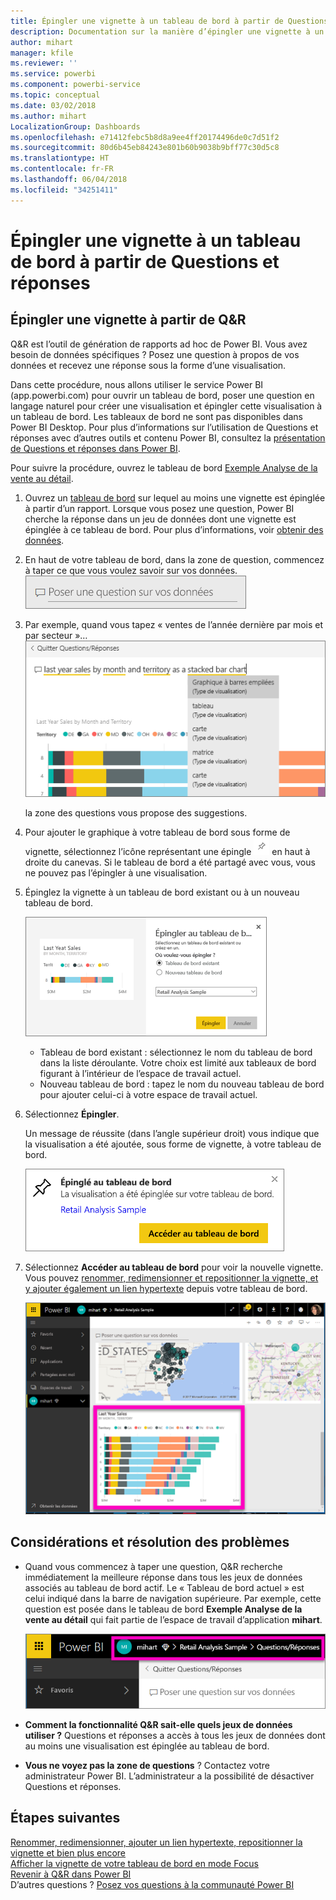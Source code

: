 ```yaml
---
title: Épingler une vignette à un tableau de bord à partir de Questions et réponses
description: Documentation sur la manière d’épingler une vignette à un tableau de bord Power BI à partir de la zone Q&R
author: mihart
manager: kfile
ms.reviewer: ''
ms.service: powerbi
ms.component: powerbi-service
ms.topic: conceptual
ms.date: 03/02/2018
ms.author: mihart
LocalizationGroup: Dashboards
ms.openlocfilehash: e71412febc5b8d8a9ee4ff20174496de0c7d51f2
ms.sourcegitcommit: 80d6b45eb84243e801b60b9038b9bff77c30d5c8
ms.translationtype: HT
ms.contentlocale: fr-FR
ms.lasthandoff: 06/04/2018
ms.locfileid: "34251411"
---
```

# <a name="pin-a-tile-to-a-dashboard-from-qa"></a>Épingler une vignette à un tableau de bord à partir de Questions et réponses
## <a name="how-to-pin-a-tile-from-qa"></a>Épingler une vignette à partir de Q&R
Q&R est l’outil de génération de rapports ad hoc de Power BI. Vous avez besoin de données spécifiques ? Posez une question à propos de vos données et recevez une réponse sous la forme d’une visualisation.

Dans cette procédure, nous allons utiliser le service Power BI (app.powerbi.com) pour ouvrir un tableau de bord, poser une question en langage naturel pour créer une visualisation et épingler cette visualisation à un tableau de bord. Les tableaux de bord ne sont pas disponibles dans Power BI Desktop. Pour plus d’informations sur l’utilisation de Questions et réponses avec d’autres outils et contenu Power BI, consultez la [présentation de Questions et réponses dans Power BI](power-bi-q-and-a.md). 

Pour suivre la procédure, ouvrez le tableau de bord [Exemple Analyse de la vente au détail](sample-retail-analysis.md).


1. Ouvrez un [tableau de bord](service-dashboards.md) sur lequel au moins une vignette est épinglée à partir d’un rapport. Lorsque vous posez une question, Power BI cherche la réponse dans un jeu de données dont une vignette est épinglée à ce tableau de bord.  Pour plus d’informations, voir [obtenir des données](service-get-data.md).
2. En haut de votre tableau de bord, dans la zone de question, commencez à taper ce que vous voulez savoir sur vos données.  
   ![zone Questions et réponses](media/service-dashboard-pin-tile-from-q-and-a/power-bi-question-box.png)
3. Par exemple, quand vous tapez « ventes de l’année dernière par mois et par secteur »…  
   ![tapez une question](media/service-dashboard-pin-tile-from-q-and-a/power-bi-type-q-and-a.png)

   la zone des questions vous propose des suggestions.
4. Pour ajouter le graphique à votre tableau de bord sous forme de vignette, sélectionnez l’icône représentant une épingle ![](media/service-dashboard-pin-tile-from-q-and-a/pbi_pintile.png) en haut à droite du canevas. Si le tableau de bord a été partagé avec vous, vous ne pouvez pas l’épingler à une visualisation.

5. Épinglez la vignette à un tableau de bord existant ou à un nouveau tableau de bord.

   ![boîte de dialogue Épingler au tableau de bord](media/service-dashboard-pin-tile-from-q-and-a/power-bi-pin-to-dashboard.png)

   * Tableau de bord existant : sélectionnez le nom du tableau de bord dans la liste déroulante. Votre choix est limité aux tableaux de bord figurant à l’intérieur de l’espace de travail actuel.
   * Nouveau tableau de bord : tapez le nom du nouveau tableau de bord pour ajouter celui-ci à votre espace de travail actuel.

6. Sélectionnez **Épingler**.

   Un message de réussite (dans l’angle supérieur droit) vous indique que la visualisation a été ajoutée, sous forme de vignette, à votre tableau de bord.  

   ![Épinglé au tableau de bord](media/service-dashboard-pin-tile-from-q-and-a/power-bi-pin.png)
7. Sélectionnez **Accéder au tableau de bord** pour voir la nouvelle vignette. Vous pouvez [renommer, redimensionner et repositionner la vignette, et y ajouter également un lien hypertexte](service-dashboard-edit-tile.md) depuis votre tableau de bord.

   ![tableau de bord avec vignettes](media/service-dashboard-pin-tile-from-q-and-a/power-bi-pinned.png)

## <a name="considerations-and-troubleshooting"></a>Considérations et résolution des problèmes
* Quand vous commencez à taper une question, Q&R recherche immédiatement la meilleure réponse dans tous les jeux de données associés au tableau de bord actif.  Le « Tableau de bord actuel » est celui indiqué dans la barre de navigation supérieure. Par exemple, cette question est posée dans le tableau de bord **Exemple Analyse de la vente au détail** qui fait partie de l’espace de travail d’application **mihart**.

  ![vues miniatures](media/service-dashboard-pin-tile-from-q-and-a/power-bi-navbar.png)
* **Comment la fonctionnalité Q&R sait-elle quels jeux de données utiliser ?**  Questions et réponses a accès à tous les jeux de données dont au moins une visualisation est épinglée au tableau de bord.

* **Vous ne voyez pas la zone de questions** ? Contactez votre administrateur Power BI. L’administrateur a la possibilité de désactiver Questions et réponses.


## <a name="next-steps"></a>Étapes suivantes
[Renommer, redimensionner, ajouter un lien hypertexte, repositionner la vignette et bien plus encore](service-dashboard-edit-tile.md)    
[Afficher la vignette de votre tableau de bord en mode Focus](service-focus-mode.md)     
[Revenir à Q&R dans Power BI](power-bi-q-and-a.md)  
D’autres questions ? [Posez vos questions à la communauté Power BI](http://community.powerbi.com/)
